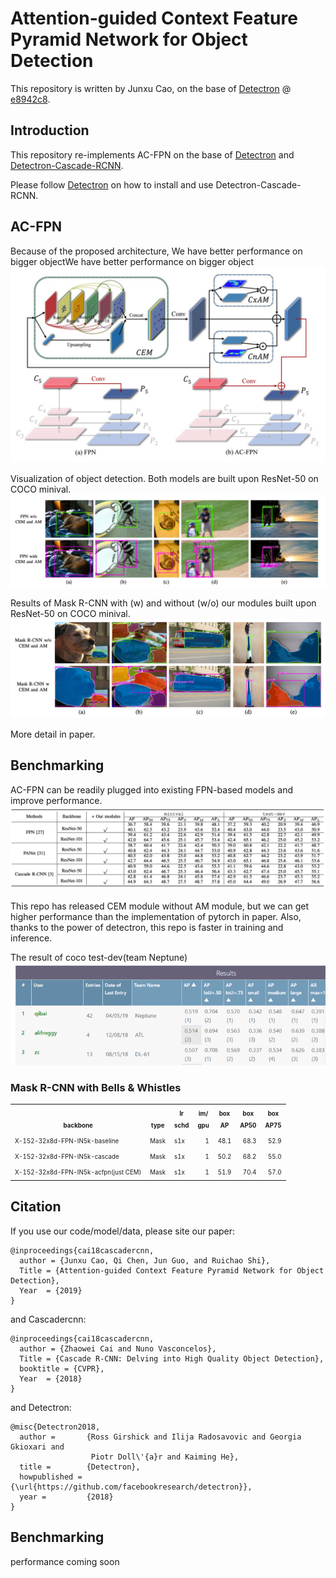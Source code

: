 # Attention-guided Context Feature Pyramid Network for Object Detection

This repository is written by Junxu Cao, on the base of [Detectron](https://github.com/facebookresearch/Detectron) @ [e8942c8](https://github.com/facebookresearch/Detectron/tree/e8942c882abf6e28fe68a626ec55028c9bdfe1cf).

## Introduction

This repository re-implements AC-FPN on the base of [Detectron](https://github.com/facebookresearch/Detectron) and [Detectron-Cascade-RCNN](https://github.com/zhaoweicai/Detectron-Cascade-RCNN).

Please follow [Detectron](https://github.com/facebookresearch/Detectron) on how to install and use Detectron-Cascade-RCNN.

## AC-FPN

Because of the proposed architecture, We have better performance on bigger objectWe have better performance on bigger object 
![architecture](pics/architecture.jpg)

Visualization of object detection. Both models are built upon ResNet-50 on COCO minival.
![detection](pics/detection_samples.png) 

Results of Mask R-CNN with (w) and without (w/o) our modules built upon ResNet-50 on COCO minival.
![segmentation](pics/instance_samples.png) 

More detail in paper.

## Benchmarking

AC-FPN can be readily plugged into existing FPN-based models and improve performance.
![segmentation](pics/paper_result.png) 

This repo has released CEM module without AM module, but we can get higher performance than the implementation of pytorch in paper.
Also, thanks to the power of detectron, this repo is faster in training and inference.

The result of coco test-dev(team Neptune)
![rank](pics/rank.png) 
### Mask R-CNN with Bells & Whistles

<table><tbody>
<!-- START BELLS TABLE -->
<!-- TABLE HEADER -->
<!-- Info: we use wrap text in <sup><sub></sub><sup> to make is small -->
<th valign="bottom"><sup><sub>&nbsp;&nbsp;&nbsp;&nbsp;&nbsp;&nbsp;&nbsp;&nbsp;backbone&nbsp;&nbsp;&nbsp;&nbsp;&nbsp;&nbsp;&nbsp;&nbsp;</sub></sup></th>
<th valign="bottom"><sup><sub>type</sub></sup></th>
<th valign="bottom"><sup><sub>lr<br/>schd</sub></sup></th>
<th valign="bottom"><sup><sub>im/<br/>gpu</sub></sup></th>
<th valign="bottom"><sup><sub>box<br/>AP</sub></sup></th>
<th valign="bottom"><sup><sub>box<br/>AP50</sub></sup></th>
<th valign="bottom"><sup><sub>box<br/>AP75</sub></sup></th>
<!-- TABLE BODY -->
<tr>
<td align="left"><sup><sub>X-152-32x8d-FPN-IN5k-baseline</sub></sup></td>
<td align="left"><sup><sub>Mask</sub></sup></td>
<td align="left"><sup><sub>s1x</sub></sup></td>
<td align="right"><sup><sub>1</sub></sup></td>
<td align="right"><sup><sub>48.1</sub></sup></td>
<td align="right"><sup><sub>68.3</sub></sup></td>
<td align="right"><sup><sub>52.9</sub></sup></td>
</tr>
<tr>
<td align="left"><sup><sub>X-152-32x8d-FPN-IN5k-cascade</sub></sup></td>
<td align="left"><sup><sub>Mask</sub></sup></td>
<td align="left"><sup><sub>s1x</sub></sup></td>
<td align="right"><sup><sub>1</sub></sup></td>
<td align="right"><sup><sub>50.2</sub></sup></td>
<td align="right"><sup><sub>68.2</sub></sup></td>
<td align="right"><sup><sub>55.0</sub></sup></td>
</tr>
<tr>
<td align="left"><sup><sub>X-152-32x8d-FPN-IN5k-acfpn(just CEM)</sub></sup></td>
<td align="left"><sup><sub>Mask</sub></sup></td>
<td align="left"><sup><sub>s1x</sub></sup></td>
<td align="right"><sup><sub>1</sub></sup></td>
<td align="right"><sup><sub>51.9</sub></sup></td>
<td align="right"><sup><sub>70.4</sub></sup></td>
<td align="right"><sup><sub>57.0</sub></sup></td>
</tr>
<!-- END BELLS TABLE -->
</tbody></table>



## Citation

If you use our code/model/data, please site our paper:

```
@inproceedings{cai18cascadercnn,
  author = {Junxu Cao, Qi Chen, Jun Guo, and Ruichao Shi},
  Title = {Attention-guided Context Feature Pyramid Network for Object Detection},
  Year  = {2019}
}
```
and Cascadercnn:
```
@inproceedings{cai18cascadercnn,
  author = {Zhaowei Cai and Nuno Vasconcelos},
  Title = {Cascade R-CNN: Delving into High Quality Object Detection},
  booktitle = {CVPR},
  Year  = {2018}
}
```

and Detectron:

```
@misc{Detectron2018,
  author =       {Ross Girshick and Ilija Radosavovic and Georgia Gkioxari and
                  Piotr Doll\'{a}r and Kaiming He},
  title =        {Detectron},
  howpublished = {\url{https://github.com/facebookresearch/detectron}},
  year =         {2018}
}
```

## Benchmarking

performance coming soon
